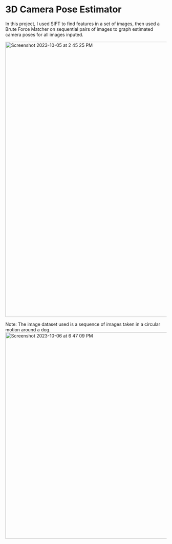 # 3D Camera Pose Estimator

In this project, I used SIFT to find features in a set of images, then used a Brute Force Matcher on sequential pairs of images to graph estimated camera poses for all images inputed.

<img width="857" alt="Screenshot 2023-10-05 at 2 45 25 PM" src="https://github.com/RitxmSaha/3dscenereconstructor/assets/37753762/9c417895-cd2a-458f-bd35-610255157691">

Note: The image dataset used is a sequence of images taken in a circular motion around a dog.
<img width="643" alt="Screenshot 2023-10-06 at 6 47 09 PM" src="https://github.com/RitxmSaha/3dscenereconstructor/assets/37753762/573afc63-9669-4344-866f-fbeb38159176">
